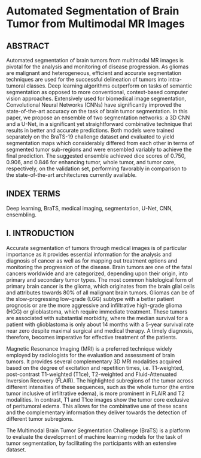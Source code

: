 # Automated Segmentation of Brain Tumor from Multimodal MR Images

## ABSTRACT
Automated segmentation of brain tumors from multimodal MR images is pivotal for the analysis and monitoring of disease progression. As gliomas are malignant and heterogeneous, efficient and accurate segmentation techniques are used for the successful delineation of tumors into intra-tumoral classes. Deep learning algorithms outperform on tasks of semantic segmentation as opposed to more conventional, context-based computer vision approaches. Extensively used for biomedical image segmentation, Convolutional Neural Networks (CNNs) have significantly improved the state-of-the-art accuracy on the task of brain tumor segmentation. In this paper, we propose an ensemble of two segmentation networks: a 3D CNN and a U-Net, in a significant yet straightforward combinative technique that results in better and accurate predictions. Both models were trained separately on the BraTS-19 challenge dataset and evaluated to yield segmentation maps which considerably differed from each other in terms of segmented tumor sub-regions and were ensembled variably to achieve the final prediction. The suggested ensemble achieved dice scores of 0.750, 0.906, and 0.846 for enhancing tumor, whole tumor, and tumor core, respectively, on the validation set, performing favorably in comparison to the state-of-the-art architectures currently available.

## INDEX TERMS
Deep learning, BraTS, medical imaging, segmentation, U-Net, CNN, ensembling.

## I. INTRODUCTION
Accurate segmentation of tumors through medical images is of particular importance as it provides essential information for the analysis and diagnosis of cancer as well as for mapping out treatment options and monitoring the progression of the disease. Brain tumors are one of the fatal cancers worldwide and are categorized, depending upon their origin, into primary and secondary tumor types. The most common histological form of primary brain cancer is the glioma, which originates from the brain glial cells and attributes towards 80% of all malignant brain tumors. Gliomas can be of the slow-progressing low-grade (LGG) subtype with a better patient prognosis or are the more aggressive and infiltrative high-grade glioma (HGG) or glioblastoma, which require immediate treatment. These tumors are associated with substantial morbidity, where the median survival for a patient with glioblastoma is only about 14 months with a 5-year survival rate near zero despite maximal surgical and medical therapy. A timely diagnosis, therefore, becomes imperative for effective treatment of the patients.

Magnetic Resonance Imaging (MRI) is a preferred technique widely employed by radiologists for the evaluation and assessment of brain tumors. It provides several complementary 3D MRI modalities acquired based on the degree of excitation and repetition times, i.e. T1-weighted, post-contrast T1-weighted (T1ce), T2-weighted and Fluid-Attenuated Inversion Recovery (FLAIR). The highlighted subregions of the tumor across different intensities of these sequences, such as the whole tumor (the entire tumor inclusive of infiltrative edema), is more prominent in FLAIR and T2 modalities. In contrast, T1 and T1ce images show the tumor core exclusive of peritumoral edema. This allows for the combinative use of these scans and the complementary information they deliver towards the detection of different tumor subregions.

The Multimodal Brain Tumor Segmentation Challenge (BraTS) is a platform to evaluate the development of machine learning models for the task of tumor segmentation, by facilitating the participants with an extensive dataset.








